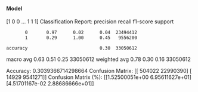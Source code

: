 #### Model
[1 0 0 ... 1 1 1]
Classification Report:
              precision    recall  f1-score   support

           0       0.97      0.02      0.04  23494412
           1       0.29      1.00      0.45   9556200

    accuracy                           0.30  33050612
   macro avg       0.63      0.51      0.25  33050612
weighted avg       0.78      0.30      0.16  33050612

Accuracy: 0.3039366714298664
Confusion Matrix:
[[  504022 22990390]
 [   14929  9541271]]
Confusion Matrix (%):
[[1.52500051e+00 6.95611627e+01]
 [4.51701167e-02 2.88686666e+01]]
